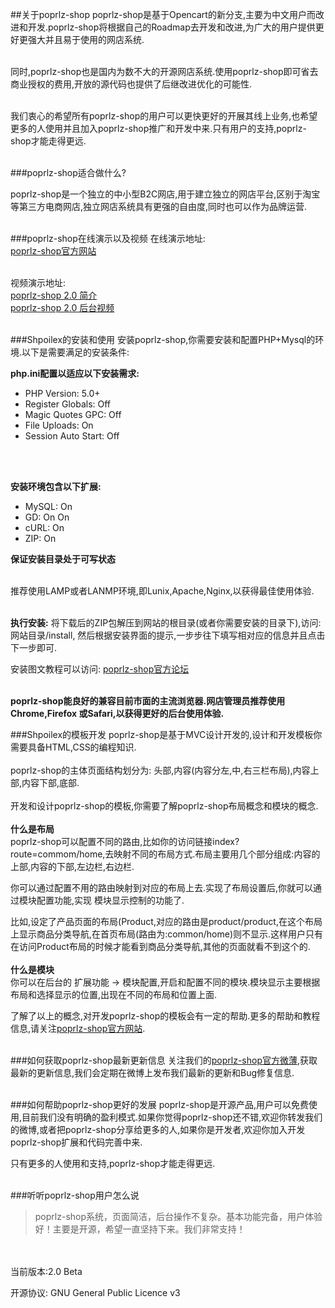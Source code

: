 ##关于poprlz-shop
poprlz-shop是基于Opencart的新分支,主要为中文用户而改进和开发.poprlz-shop将根据自己的Roadmap去开发和改进,为广大的用户提供更好更强大并且易于使用的网店系统.<br/><br/>

同时,poprlz-shop也是国内为数不大的开源网店系统.使用poprlz-shop即可省去商业授权的费用,开放的源代码也提供了后继改进优化的可能性.<br/><br/>

我们衷心的希望所有poprlz-shop的用户可以更快更好的开展其线上业务,也希望更多的人使用并且加入poprlz-shop推广和开发中来.只有用户的支持,poprlz-shop才能走得更远.<br/><br/>


###poprlz-shop适合做什么?


poprlz-shop是一个独立的中小型B2C网店,用于建立独立的网店平台,区别于淘宝等第三方电商网店,独立网店系统具有更强的自由度,同时也可以作为品牌运营.<br/><br/>

###poprlz-shop在线演示以及视频
在线演示地址: <br/>
[poprlz-shop官方网站](http://www.poprlz-shop.com/ "poprlz-shop官方网站")<br/><br/>

视频演示地址: <br/>
[poprlz-shop 2.0 简介](http://v.youku.com/v_show/id_XNDQ1MjM3MDQw.html "poprlz-shop 2.0 简介")<br/>
[poprlz-shop 2.0 后台视频](http://v.youku.com/v_show/id_XNDQ1MjM2Mjcy.html "poprlz-shop 2.0 后台操作")<br/><br/>

###Shpoilex的安装和使用
安装poprlz-shop,你需要安装和配置PHP+Mysql的环境.以下是需要满足的安装条件:

**php.ini配置以适应以下安装需求:**<br/>
* PHP Version:	5.0+	
* Register Globals:	Off	
* Magic Quotes GPC:	Off	
* File Uploads:	On	
* Session Auto Start:	Off
<br/>
<br/>

**安装环境包含以下扩展:**<br/>
* MySQL:	On	
* GD:	On	On	
* cURL:	On	
* ZIP:	On

**保证安装目录处于可写状态**<br/><br/>


推荐使用LAMP或者LANMP环境,即Lunix,Apache,Nginx,以获得最佳使用体验.
<br/><br/>

**执行安装:**
将下载后的ZIP包解压到网站的根目录(或者你需要安装的目录下),访问: 网站目录/install,
然后根据安装界面的提示,一步步往下填写相对应的信息并且点击下一步即可.

安装图文教程可以访问: [poprlz-shop官方论坛](http://bbs.poprlz-shop.com/ "poprlz-shop官方论坛")<br/><br/>

**poprlz-shop能良好的兼容目前市面的主流浏览器.网店管理员推荐使用Chrome,Firefox 或Safari,以获得更好的后台使用体验.**


###Shpoilex的模板开发
poprlz-shop是基于MVC设计开发的,设计和开发模板你需要具备HTML,CSS的编程知识.<br/><br/>
poprlz-shop的主体页面结构划分为:
头部,内容(内容分左,中,右三栏布局),内容上部,内容下部,底部.<br/><br/>
开发和设计poprlz-shop的模板,你需要了解poprlz-shop布局概念和模块的概念.<br/><br/>
**什么是布局**<br/>
poprlz-shop可以配置不同的路由,比如你的访问链接index?route=commom/home,去映射不同的布局方式.布局主要用几个部分组成:内容的上部,内容的下部,左边栏,右边栏.

你可以通过配置不用的路由映射到对应的布局上去.实现了布局设置后,你就可以通过模块配置功能,实现 模块显示控制的功能了.

比如,设定了产品页面的布局(Product,对应的路由是product/product,在这个布局上显示商品分类导航,在首页布局(路由为:common/home)则不显示.这样用户只有在访问Product布局的时候才能看到商品分类导航,其他的页面就看不到这个的.<br/><br/>
**什么是模块**<br/>
你可以在后台的 扩展功能 -> 模块配置,开启和配置不同的模块.模块显示主要根据布局和选择显示的位置,出现在不同的布局和位置上面.<br/>


了解了以上的概念,对开发poprlz-shop的模板会有一定的帮助.更多的帮助和教程信息,请关注[poprlz-shop官方网站](http://www.poprlz-shop.com/ "poprlz-shop官方网站").<br/><br/>


###如何获取poprlz-shop最新更新信息
关注我们的[poprlz-shop官方微薄](http://weibo.com/poprlz-shop/ "poprlz-shop官方微博"),获取最新的更新信息,我们会定期在微博上发布我们最新的更新和Bug修复信息.<br/><br/>

###如何帮助poprlz-shop更好的发展
poprlz-shop是开源产品,用户可以免费使用,目前我们没有明确的盈利模式.如果你觉得poprlz-shop还不错,欢迎你转发我们的微博,或者把poprlz-shop分享给更多的人,如果你是开发者,欢迎你加入开发poprlz-shop扩展和代码完善中来.<br/>

只有更多的人使用和支持,poprlz-shop才能走得更远.<br/><br/>

###听听poprlz-shop用户怎么说
>poprlz-shop系统，页面简洁，后台操作不复杂。基本功能完备，用户体验好！主要是开源，希望一直坚持下来。我们非常支持！


<br/><br/>
当前版本:2.0 Beta

开源协议: GNU General Public Licence v3




